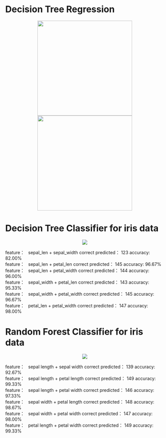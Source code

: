 # Decision Tree Regression

<p align="center">
<img width="300" src="https://cloud.githubusercontent.com/assets/15187579/19223315/d7136c48-8e21-11e6-9b0a-5787dc205fa7.png" />
<img width="300" src="https://cloud.githubusercontent.com/assets/15187579/19223314/d420b0b8-8e21-11e6-80b7-fddb146dd03d.png"/ >
</p>

# Decision Tree Classifier for iris data

<p align="center">
<img src="https://cloud.githubusercontent.com/assets/15187579/19224262/3d5453f4-8e37-11e6-8310-81d186d532d8.png" />
</p>

<p>
feature：   sepal_len  +  sepal_width 	 correct predicted： 123 	 accuracy: 82.00%<br/>
feature：   sepal_len  +  petal_len 	 correct predicted： 145 	 accuracy: 96.67%<br/>
feature：   sepal_len  +  petal_width 	 correct predicted： 144 	 accuracy: 96.00%<br/>
feature：   sepal_width  +  petal_len 	 correct predicted： 143 	 accuracy: 95.33%<br/>
feature：   sepal_width  +  petal_width 	 correct predicted： 145 	 accuracy: 96.67% <br/>
feature：   petal_len  +  petal_width 	 correct predicted： 147 	 accuracy: 98.00% <br/>
</p>


# Random Forest Classifier for iris data
<p align="center">
<img src="https://cloud.githubusercontent.com/assets/15187579/19250704/aba59cf0-8ef0-11e6-8d61-be066e06255f.png" />
</p>

<p>
feature：   sepal length  +  sepal width 	 correct predicted： 139 	 accuracy: 92.67% <br/>
feature：   sepal length  +  petal length 	 correct predicted： 149 	 accuracy: 99.33% <br/>
feature：   sepal length  +  petal width 	 correct predicted： 146 	 accuracy: 97.33% <br/>
feature：   sepal width  +  petal length 	 correct predicted： 148 	 accuracy: 98.67% <br/>
feature：   sepal width  +  petal width 	 correct predicted： 147 	 accuracy: 98.00% <br/>
feature：   petal length  +  petal width 	 correct predicted： 149 	 accuracy: 99.33% <br/>
</p>
